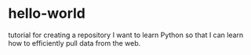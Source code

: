 # hello-world
tutorial for creating a repository
I want to learn Python so that I can learn how to efficiently pull data from the web.
